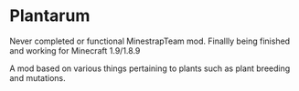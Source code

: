 # Plantarum
Never completed or functional MinestrapTeam mod. Finallly being finished and working for Minecraft 1.9/1.8.9

A mod based on various things pertaining to plants such as plant breeding and mutations.

